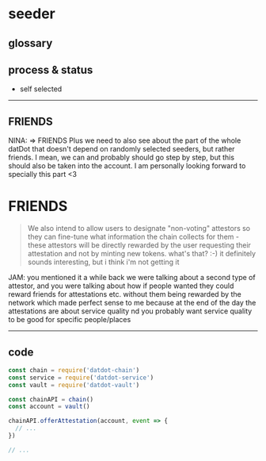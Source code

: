 # seeder

## glossary

## process & status
* self selected

-------------

## FRIENDS
NINA: => FRIENDS
Plus we need to also see about the part of the whole datDot that doesn't depend
on randomly selected seeders, but rather friends.
I mean, we can and probably should go step by step,
but this should also be taken into the account.
I am personally looking forward to specially this part <3

# FRIENDS
> We also intend to allow users to designate "non-voting" attestors so they can fine-tune what information the chain collects for them - these attestors will be directly rewarded by the user requesting their attestation and not by minting new tokens.
what's that? :-) it definitely sounds interesting, but i think i'm not getting it

JAM:
you mentioned it a while back
we were talking about a second type of attestor, and you were talking about
how if people wanted they could reward friends for attestations etc.
without them being rewarded by the network
which made perfect sense to me
because at the end of the day the attestations are about service quality
nd you probably want service quality to be good for specific people/places

-------------

## code
```js
const chain = require('datdot-chain')
const service = require('datdot-service')
const vault = require('datdot-vault')

const chainAPI = chain()
const account = vault()

chainAPI.offerAttestation(account, event => {
  // ...
})

// ...

```
